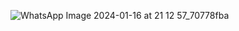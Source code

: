 ![WhatsApp Image 2024-01-16 at 21 12 57_70778fba](https://github.com/asishghos/global_news/assets/138640359/2984a23a-2ee3-46fd-ac2a-52484e3587b7)
